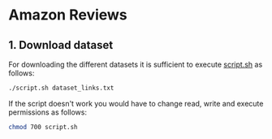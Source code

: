 # Amazon Reviews
## 1. Download dataset
For downloading the different datasets it is sufficient to execute [script.sh](dataset/script.sh) as follows:
```bash
./script.sh dataset_links.txt  
```

If the script doesn't work you would have to change read, write and execute permissions as follows:
```bash
chmod 700 script.sh
```
